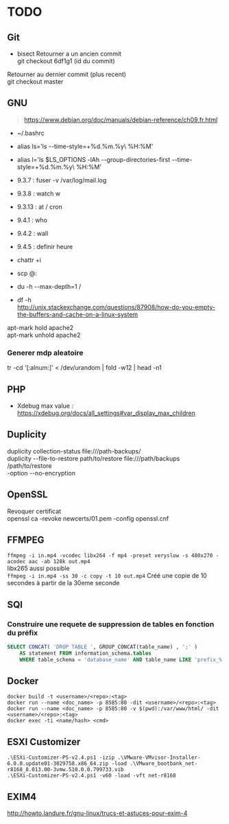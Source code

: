 # TODO

## Git
 * bisect
Retourner a un ancien commit  
git checkout 6df1g1 (id du commit)  

Retourner au dernier commit (plus recent)  
git checkout master  


## GNU
> https://www.debian.org/doc/manuals/debian-reference/ch09.fr.html
 * ~/.bashrc
 * alias ls='ls --time-style=+%d.%m.%y\ %H:%M'
 * alias l='ls $LS_OPTIONS -lAh --group-directories-first --time-style=+%d.%m.%y\ %H:%M'
 * 9.3.7 : fuser -v /var/log/mail.log
 * 9.3.8 : watch w
 * 9.3.13 : at / cron
 * 9.4.1 : who
 * 9.4.2 : wall
 * 9.4.5 : definir heure
 * chattr +i
 * scp <file> <username>@<IP address or hostname>:<Destination>
 
 * du -h --max-depth=1 /  
 * df -h  
 http://unix.stackexchange.com/questions/87908/how-do-you-empty-the-buffers-and-cache-on-a-linux-system  
 
 apt-mark hold apache2  
 apt-mark unhold apache2  
 
 ### Generer mdp aleatoire  
 tr -cd '[:alnum:]' < /dev/urandom | fold -w12 | head -n1
 
## PHP
 * Xdebug max value : https://xdebug.org/docs/all_settings#var_display_max_children

## Duplicity
 duplicity collection-status file:///path-backups/  
 duplicity --file-to-restore path/to/restore  file:///path/backups /path/to/restore  
 -option  --no-encryption

## OpenSSL
Revoquer certificat  
openssl ca -revoke newcerts/01.pem -config openssl.cnf  

## FFMPEG
`ffmpeg -i in.mp4 -vcodec libx264 -f mp4 -preset veryslow -s 480x270 -acodec aac -ab 128k out.mp4`  
libx265 aussi possible  
`ffmpeg -i in.mp4 -ss 30 -c copy -t 10 out.mp4` Créé une copie de 10 secondes à partir de la 30eme seconde


## SQl

### Construire une requete de suppression de tables en fonction du préfix  
```sql
SELECT CONCAT( 'DROP TABLE ', GROUP_CONCAT(table_name) , ';' ) 
    AS statement FROM information_schema.tables 
    WHERE table_schema = 'database_name' AND table_name LIKE 'prefix_%';
```


## Docker
```
docker build -t <username>/<repo>:<tag>
docker run --name <doc_name> -p 8585:80 -dit <username>/<repo>:<tag>
docker run --name <doc_name> -p 8585:80 -v $(pwd):/var/www/html/ -dit <username>/<repo>:<tag>
docker exec -ti <name/hash> <cmd>
```

## ESXI Customizer
```
.\ESXi-Customizer-PS-v2.4.ps1 -izip .\VMware-VMvisor-Installer-6.0.0.update01-3029758.x86_64.zip -load .\VMware_bootbank_net-r8168_8.013.00-3vmw.510.0.0.799733.vib
.\ESXi-Customizer-PS-v2.4.ps1 -v60 -load -vft net-r8168
```
## EXIM4

http://howto.landure.fr/gnu-linux/trucs-et-astuces-pour-exim-4
